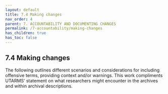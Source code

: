 ```yaml
---
layout: default
title: 7.4 Making changes
nav_order: 4
parent: 7. ACCOUNTABILITY AND DOCUMENTING CHANGES
permalink: /7-accountability/making-changes
has_children: true
has_toc: false
---
```


## 7.4 Making changes

The following outlines different scenarios and considerations for including offensive terms, providing context and/or warnings. This work compliments UTARMS’ statement on what researchers might encounter in the archives and within archival descriptions.